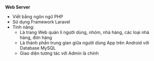 **Web Server**
* Viết bằng ngôn ngữ PHP
* Sử dụng Framework Laravel
* Tính năng: 
  - Là trang Web quản lí người dùng, nhóm, nhà hàng, các loại nhà hàng, đơn hàng
  - Là thành phần trung gian giữa người dùng App trên Android với Database MySQL
  - Giao diện tương tác với Admin là chính
